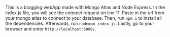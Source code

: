 This is a blogging webApp made with Mongo Atlas and Node Express.
In the index.js file, you will see the connect request on line 11. 
Paste in the url from your mongo atlas to connect to your database.
Then, run `npm i` to install all the dependencies.
Afterwards, run `nodemon index.js`.
Lastly, go to your browser and enter `http://localhost:3000/`.
